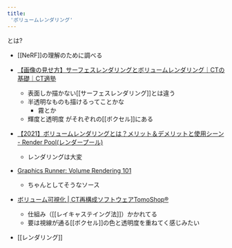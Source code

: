 ```yaml
---
title:
 'ボリュームレンダリング'
---
```


とは?
- [[NeRF]]の理解のために調べる

- [【画像の見せ方】サーフェスレンダリングとボリュームレンダリング｜CTの基礎｜CT適塾](https://www.ct-tekijyuku.net/basic/imaging/imaging001.html)
    - 表面しか描かない[[サーフェスレンダリング]]とは違う
    - 半透明なものも描けるってことかな
        - 霧とか
    - 輝度と透明度 がそれぞれの[[ボクセル]]にある
- [【2021】ボリュームレンダリングとは？メリット＆デメリットと使用シーン - Render Pool(レンダープール)](https://jp.renderpool.net/blog/volume-rendering)
    - レンダリングは大変
- [Graphics Runner: Volume Rendering 101](http://graphicsrunner.blogspot.com/2009/01/volume-rendering-101.html)
    - ちゃんとしてそうなソース
- [ボリューム可視化 | CT再構成ソフトウェアTomoShop®](https://www.ikeda-shoponline.com/ctsoft/technical_information/volume_visual/)
    - 仕組み（[[レイキャステイング法]]）かかれてる
    - 要は視線が通る[[ボクセル]]の色と透明度を重ねてく感じみたい

- [[レンダリング]]
